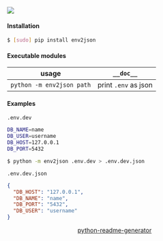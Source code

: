 <!--
https://pypi.org/project/readme-generator/
https://pypi.org/project/python-readme-generator/
-->

[![](https://img.shields.io/pypi/pyversions/env2json.svg?longCache=True)](https://pypi.org/project/env2json/)

#### Installation
```bash
$ [sudo] pip install env2json
```

#### Executable modules
usage|`__doc__`
-|-
`python -m env2json path` |print `.env` as json

#### Examples
`.env.dev`
```bash
DB_NAME=name
DB_USER=username
DB_HOST=127.0.0.1
DB_PORT=5432
```

```bash
$ python -m env2json .env.dev > .env.dev.json
```

`.env.dev.json`
```json
{
  "DB_HOST": "127.0.0.1",
  "DB_NAME": "name",
  "DB_PORT": "5432",
  "DB_USER": "username"
}
```

<p align="center">
    <a href="https://pypi.org/project/python-readme-generator/">python-readme-generator</a>
</p>